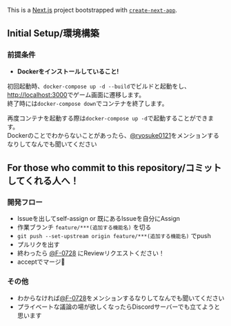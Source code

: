 This is a [Next.js](https://nextjs.org/) project bootstrapped with [`create-next-app`](https://github.com/vercel/next.js/tree/canary/packages/create-next-app).

## Initial Setup/環境構築

### 前提条件
- **Dockerをインストールしていること!**

初回起動時、`docker-compose up -d --build`でビルドと起動をし、
[http://localhost:3000](http://localhost:3000)でゲーム画面に遷移します。
<br>終了時には`docker-compose down`でコンテナを終了します。

再度コンテナを起動する際は`docker-compose up -d`で起動することができます。
<br>Dockerのことでわからないことがあったら、[@ryosuke0121](https://github.com/ryosuke0121)をメンションするなりしてなんでも聞いてください

## For those who commit to this repository/コミットしてくれる人へ！

### 開発フロー
- Issueを出してself-assign or 既にあるIssueを自分にAssign
- 作業ブランチ `feature/***(追加する機能名)` を切る
- `git push --set-upstream origin feature/***(追加する機能名)` でpush
- プルリクを出す
- 終わったら [@F-0728](https://github.com/F-0728) にReviewリクエストください！
- acceptでマージ🥳

### その他
- わからなければ[@F-0728](https://github.com/F-0728)をメンションするなりしてなんでも聞いてください
- プライベートな議論の場が欲しくなったらDiscordサーバーでも立てようと思います
